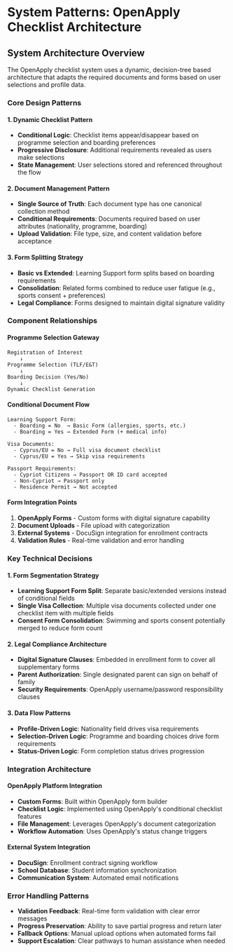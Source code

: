 # System Patterns: OpenApply Checklist Architecture

## System Architecture Overview

The OpenApply checklist system uses a dynamic, decision-tree based architecture that adapts the required documents and forms based on user selections and profile data.

### Core Design Patterns

#### 1. Dynamic Checklist Pattern
- **Conditional Logic**: Checklist items appear/disappear based on programme selection and boarding preferences
- **Progressive Disclosure**: Additional requirements revealed as users make selections
- **State Management**: User selections stored and referenced throughout the flow

#### 2. Document Management Pattern
- **Single Source of Truth**: Each document type has one canonical collection method
- **Conditional Requirements**: Documents required based on user attributes (nationality, programme, boarding)
- **Upload Validation**: File type, size, and content validation before acceptance

#### 3. Form Splitting Strategy
- **Basic vs Extended**: Learning Support form splits based on boarding requirements
- **Consolidation**: Related forms combined to reduce user fatigue (e.g., sports consent + preferences)
- **Legal Compliance**: Forms designed to maintain digital signature validity

### Component Relationships

#### Programme Selection Gateway
```
Registration of Interest
    ↓
Programme Selection (TLF/E&T)
    ↓
Boarding Decision (Yes/No)
    ↓
Dynamic Checklist Generation
```

#### Conditional Document Flow
```
Learning Support Form:
  - Boarding = No  → Basic Form (allergies, sports, etc.)
  - Boarding = Yes → Extended Form (+ medical info)

Visa Documents:
  - Cyprus/EU = No → Full visa document checklist
  - Cyprus/EU = Yes → Skip visa requirements

Passport Requirements:
  - Cypriot Citizens → Passport OR ID card accepted
  - Non-Cypriot → Passport only
  - Residence Permit → Not accepted
```

#### Form Integration Points
1. **OpenApply Forms** - Custom forms with digital signature capability
2. **Document Uploads** - File upload with categorization
3. **External Systems** - DocuSign integration for enrollment contracts
4. **Validation Rules** - Real-time validation and error handling

### Key Technical Decisions

#### 1. Form Segmentation Strategy
- **Learning Support Form Split**: Separate basic/extended versions instead of conditional fields
- **Single Visa Collection**: Multiple visa documents collected under one checklist item with multiple fields
- **Consent Form Consolidation**: Swimming and sports consent potentially merged to reduce form count

#### 2. Legal Compliance Architecture
- **Digital Signature Clauses**: Embedded in enrollment form to cover all supplementary forms
- **Parent Authorization**: Single designated parent can sign on behalf of family
- **Security Requirements**: OpenApply username/password responsibility clauses

#### 3. Data Flow Patterns
- **Profile-Driven Logic**: Nationality field drives visa requirements
- **Selection-Driven Logic**: Programme and boarding choices drive form requirements
- **Status-Driven Logic**: Form completion status drives progression

### Integration Architecture

#### OpenApply Platform Integration
- **Custom Forms**: Built within OpenApply form builder
- **Checklist Logic**: Implemented using OpenApply's conditional checklist features
- **File Management**: Leverages OpenApply's document categorization
- **Workflow Automation**: Uses OpenApply's status change triggers

#### External System Integration
- **DocuSign**: Enrollment contract signing workflow
- **School Database**: Student information synchronization
- **Communication System**: Automated email notifications

### Error Handling Patterns
- **Validation Feedback**: Real-time form validation with clear error messages
- **Progress Preservation**: Ability to save partial progress and return later
- **Fallback Options**: Manual upload options when automated forms fail
- **Support Escalation**: Clear pathways to human assistance when needed 